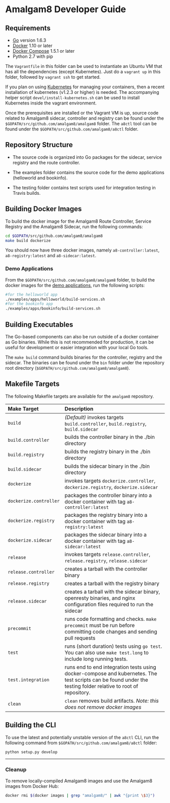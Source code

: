 # Amalgam8 Developer Guide

## Requirements

* [Go](http://golang.org/) version 1.6.3
* [Docker](https://docs.docker.com/engine/installation/) 1.10 or later
* [Docker Compose](https://docs.docker.com/compose/install/)  1.5.1 or later
* Python 2.7 with pip

The `Vagrantfile` in this folder can be used to instantiate an Ubuntu VM
that has all the dependencies (except Kubernetes). Just do a `vagrant up`
in this folder, followed by `vagrant ssh` to get started.

If you plan on using [Kubernetes](https://kubernetes.io) for managing your
containers, then a recent installation of kubernetes (v1.2.3 or higher) is
needed. The accompanying helper script `devel/install-kubernetes.sh` can be
used to install Kubernetes inside the vagrant environment.

Once the prerequisites are installed or the Vagrant VM is up, source code
related to Amalgam8 sidecar, controller and registry can be found under the
`$GOPATH/src/github.com/amalgam8/amalgam8` folder. The `a8ctl` tool can be
found under the `$GOPATH/src/github.com/amalgam8/a8ctl` folder.

## Repository Structure

* The source code is organized into Go packages for the sidecar, service
registry and the route controller.

* The examples folder contains the source code for the demo applications
(helloworld and bookinfo).

* The testing folder contains test scripts used for integration testing in
Travis builds.

## Building Docker Images

To build the docker image for the Amalgam8 Route Controller, Service
Registry and the Amalgam8 Sidecar, run the following commands:

```bash
cd $GOPATH/src/github.com/amalgam8/amalgam8
make build dockerize
```

You should now have three docker images, namely `a8-controller:latest`,
`a8-registry:latest` and `a8-sidecar:latest`.

### Demo Applications

From the `$GOPATH/src/github.com/amalgam8/amalgam8` folder, to build the
docker images for the [demo applications](https://github.com/amalgam8/amalgam8/blob/master/examples/),
run the following scripts:

```bash
#for the helloworld app
./examples/apps/helloworld/build-services.sh
#for the bookinfo app
./examples/apps/bookinfo/build-services.sh
```

## Building Executables

The Go-based components can also be run outside of a docker container as Go
binaries.  While this is not recommended for production, it can be useful
for development or easier integration with your local Go tools.

The `make build` command builds binaries for the controller, registry and
the sidecar. The binaries can be found under the `bin` folder under the
repository root directory (`$GOPATH/src/github.com/amalgam8/amalgam8`).


## Makefile Targets

The following Makefile targets are available for the `amalgam8` repository.

| Make Target      | Description |
|:-----------------|:------------|
| `build`          | *(Default)* invokes targets `build.controller`, `build.registry`, `build.sidecar` |
| `build.controller`        | builds the controller binary in the ./bin directory |
| `build.registry`          | builds the registry binary in the ./bin directory |
| `build.sidecar`          |  builds the sidecar binary in the ./bin directory |
| `dockerize`         | invokes targets `dockerize.controller`, `dockerize.registry`, `dockerize.sidecar` |
| `dockerize.controller`         | packages the controller binary into a docker container with tag `a8-controller:latest` |
| `dockerize.registry`         | packages the registry binary into a docker container with tag `a8-registry:latest` |
| `dockerize.sidecar`         | packages the sidecar binary into a docker container with tag `a8-sidecar:latest` |
| `release`        | invokes targets `release.controller`, `release.registry`, `release.sidecar` |
| `release.controller`        | creates a tarball with the controller binary |
| `release.registry`        | creates a tarball with the registry binary |
| `release.sidecar`        | creates a tarball with the sidecar binary, openresty binaries, and nginx configuration files required to run the sidecar|
| `precommit`      | runs code formatting and checks. `make precommit` must be run before committing code changes and sending pull requests |
| `test`           | runs (short duration) tests using `go test`. You can also use `make test.long` to include long running tests. |
| `test.integration`           | runs end to end integration tests using docker-compose and kubernetes. The test scripts can be found under the testing folder relative to root of repository. |
| `clean`          | `clean` removes build artifacts. *Note: this does not remove docker images* |


## Building the CLI

To use the latest and potentially unstable version of the `a8ctl` CLI, run
the following command from `$GOPATH/src/github.com/amalgam8/a8ctl` folder:

```bash
python setup.py develop
```

---

### Cleanup

To remove locally-compiled Amalgam8 images and use the Amalgam8 images from Docker Hub:

```bash
docker rmi $(docker images | grep "amalgam8/" | awk "{print \$3}")
```
